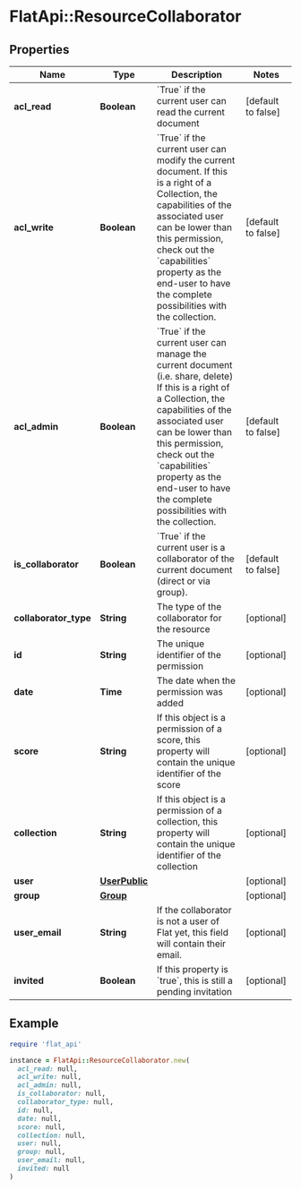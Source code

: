 # FlatApi::ResourceCollaborator

## Properties

| Name | Type | Description | Notes |
| ---- | ---- | ----------- | ----- |
| **acl_read** | **Boolean** | &#x60;True&#x60; if the current user can read the current document  | [default to false] |
| **acl_write** | **Boolean** | &#x60;True&#x60; if the current user can modify the current document.  If this is a right of a Collection, the capabilities of the associated user can be lower than this permission, check out the &#x60;capabilities&#x60; property as the end-user to have the complete possibilities with the collection.  | [default to false] |
| **acl_admin** | **Boolean** | &#x60;True&#x60; if the current user can manage the current document (i.e. share, delete)  If this is a right of a Collection, the capabilities of the associated user can be lower than this permission, check out the &#x60;capabilities&#x60; property as the end-user to have the complete possibilities with the collection.  | [default to false] |
| **is_collaborator** | **Boolean** | &#x60;True&#x60; if the current user is a collaborator of the current document (direct or via group).  | [default to false] |
| **collaborator_type** | **String** | The type of the collaborator for the resource  | [optional] |
| **id** | **String** | The unique identifier of the permission | [optional] |
| **date** | **Time** | The date when the permission was added | [optional] |
| **score** | **String** | If this object is a permission of a score, this property will contain the unique identifier of the score | [optional] |
| **collection** | **String** | If this object is a permission of a collection, this property will contain the unique identifier of the collection | [optional] |
| **user** | [**UserPublic**](UserPublic.md) |  | [optional] |
| **group** | [**Group**](Group.md) |  | [optional] |
| **user_email** | **String** | If the collaborator is not a user of Flat yet, this field will contain their email.  | [optional] |
| **invited** | **Boolean** | If this property is &#x60;true&#x60;, this is still a pending invitation  | [optional] |

## Example

```ruby
require 'flat_api'

instance = FlatApi::ResourceCollaborator.new(
  acl_read: null,
  acl_write: null,
  acl_admin: null,
  is_collaborator: null,
  collaborator_type: null,
  id: null,
  date: null,
  score: null,
  collection: null,
  user: null,
  group: null,
  user_email: null,
  invited: null
)
```

